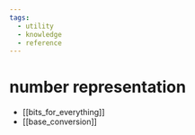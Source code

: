 ```yaml
---
tags:
  - utility
  - knowledge
  - reference
---
```

# number representation
- [[bits_for_everything]]
- [[base_conversion]]